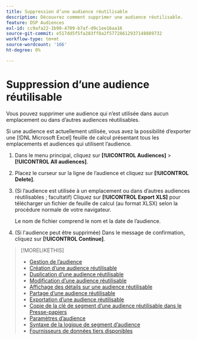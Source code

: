 ```yaml
---
title: Suppression d’une audience réutilisable
description: Découvrez comment supprimer une audience réutilisable.
feature: DSP Audiences
exl-id: cc9afa22-1b90-4709-b7af-d9c1ee16aa16
source-git-commit: e517dd5f5fa283ff8a2f57728612937148889732
workflow-type: tm+mt
source-wordcount: '166'
ht-degree: 0%

---
```


# Suppression d’une audience réutilisable

Vous pouvez supprimer une audience qui n’est utilisée dans aucun emplacement ou dans d’autres audiences réutilisables.

Si une audience est actuellement utilisée, vous avez la possibilité d’exporter une [!DNL Microsoft Excel] feuille de calcul présentant tous les emplacements et audiences qui utilisent l’audience.

1. Dans le menu principal, cliquez sur **[!UICONTROL Audiences]** > **[!UICONTROL All audiences]**.

1. Placez le curseur sur la ligne de l’audience et cliquez sur **[!UICONTROL Delete]**.

1. (Si l’audience est utilisée à un emplacement ou dans d’autres audiences réutilisables ; facultatif) Cliquez sur **[!UICONTROL Export XLS]** pour télécharger un fichier de feuille de calcul (au format XLSX) selon la procédure normale de votre navigateur.

   Le nom de fichier comprend le nom et la date de l’audience.

1. (Si l&#39;audience peut être supprimée) Dans le message de confirmation, cliquez sur **[!UICONTROL Continue]**.

>[!MORELIKETHIS]
>
>* [Gestion de l’audience](audience-about.md)
>* [Création d’une audience réutilisable](reusable-audience-create.md)
>* [Duplication d’une audience réutilisable](reusable-audience-duplicate.md)
>* [Modification d’une audience réutilisable](reusable-audience-edit.md)
>* [Affichage des détails sur une audience réutilisable](reusable-audience-view-details.md)
>* [Partage d’une audience réutilisable](reusable-audience-share.md)
>* [Exportation d’une audience réutilisable](reusable-audience-export.md)
>* [Copie de la clé de segment d’une audience réutilisable dans le Presse-papiers](reusable-audience-clipboard.md)
>* [Paramètres d’audience](audience-settings.md)
>* [Syntaxe de la logique de segment d’audience](audience-segment-logic-syntax.md)
>* [Fournisseurs de données tiers disponibles](third-party-data-providers.md)
